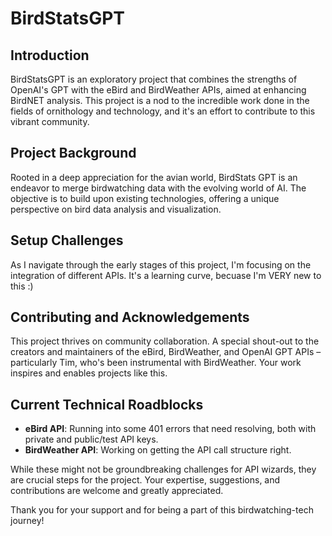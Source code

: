 # BirdStatsGPT

## Introduction
BirdStatsGPT is an exploratory project that combines the strengths of OpenAI's GPT with the eBird and BirdWeather APIs, aimed at enhancing BirdNET analysis. This project is a nod to the incredible work done in the fields of ornithology and technology, and it's an effort to contribute to this vibrant community.

## Project Background
Rooted in a deep appreciation for the avian world, BirdStats GPT is an endeavor to merge birdwatching data with the evolving world of AI. The objective is to build upon existing technologies, offering a unique perspective on bird data analysis and visualization.

## Setup Challenges
As I navigate through the early stages of this project, I'm focusing on the integration of different APIs. It's a learning curve, becuase I'm VERY new to this :)

## Contributing and Acknowledgements
This project thrives on community collaboration. A special shout-out to the creators and maintainers of the eBird, BirdWeather, and OpenAI GPT APIs – particularly Tim, who's been instrumental with BirdWeather. Your work inspires and enables projects like this.

## Current Technical Roadblocks
- **eBird API**: Running into some 401 errors that need resolving, both with private and public/test API keys.
- **BirdWeather API**: Working on getting the API call structure right.

While these might not be groundbreaking challenges for API wizards, they are crucial steps for the project. Your expertise, suggestions, and contributions are welcome and greatly appreciated.

Thank you for your support and for being a part of this birdwatching-tech journey!

